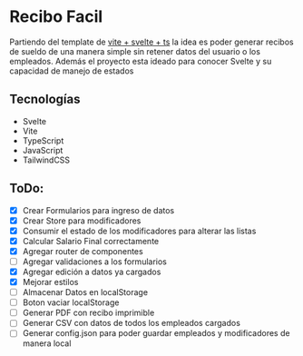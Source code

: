 # Recibo Facil

Partiendo del template de [vite + svelte + ts](https://vitejs.dev/guide/) la idea es poder generar recibos de sueldo de una manera simple sin retener datos del usuario o los empleados. Además el proyecto esta ideado para conocer Svelte y su capacidad de manejo de estados

## Tecnologías

- Svelte
- Vite
- TypeScript
- JavaScript
- TailwindCSS

## ToDo:

- [x] Crear Formularios para ingreso de datos
- [x] Crear Store para modificadores
- [x] Consumir el estado de los modificadores para alterar las listas
- [x] Calcular Salario Final correctamente
- [x] Agregar router de componentes
- [ ] Agregar validaciones a los formularios
- [x] Agregar edición a datos ya cargados
- [x] Mejorar estilos
- [ ] Almacenar Datos en localStorage
- [ ] Boton vaciar localStorage
- [ ] Generar PDF con recibo imprimible
- [ ] Generar CSV con datos de todos los empleados cargados
- [ ] Generar config.json para poder guardar empleados y modificadores de manera local
